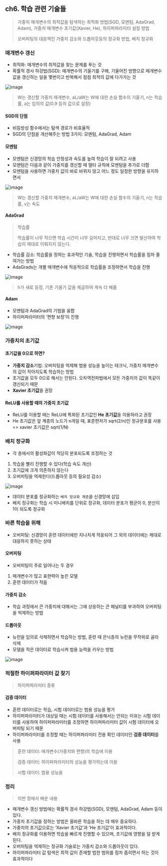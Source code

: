 ## ch6. 학습 관련 기술들

> 가중치 매개변수의 최적값을 탐색하는 최적화 방법(SGD, 모멘텀, AdaGrad, Adam), 가중치 매개변수 초기값(Xavier, He), 하이퍼파라미터 설정 방법
>
> 오버피팅의 대응책인 가중치 감소와 드롭아웃등의 정규화 방법, 배치 정규화

### 매개변수 갱신
- 최적화: 매개변수의 최적값을 찾는 문제를 푸는 것
- 확률적 경사 하강법(SGD): 매개변수의 기울기를 구해, 기울어진 방향으로 매개변수 값을 갱신하는 일을 몇번이고 반복해서 점점 최적의 값에 다가가는 것

![image](https://user-images.githubusercontent.com/83503188/163392314-82d71783-a1d6-4fcd-ad9c-e91ee309f3b3.png)

> W는 갱신할 가중치 매개변수, aL/aW는 W에 대한 손실 함수의 기울기, n는 학습률, a는 임의의 값(0.9 등의 값으로 설정)

#### SGD의 단점
- 비등방성 함수에서는 탐색 경로가 비효율적
- SGD의 단점을 개선해주는 방법 3가지: 모멘텀, AdaGrad, Adam


#### 모멘텀

- 모멘텀은 신경망의 학습 안정성과 속도를 높여 학습이 잘 되려고 사용
- 모멘텀은 다음과 같이 가중치를 갱신할 때 델타 규칙에 모멘텀을 추가로 더함
- 모멘텀을 사용하면 가중치 값이 바로 바뀌지 않고 어느 정도 일정한 방향을 유지하면서 

![image](https://user-images.githubusercontent.com/83503188/163392323-839047bb-1cd9-4aba-93d7-61d6619adcdf.png)

> W는 갱신할 가중치 매개변수, aL/aW는 W에 대한 손실 함수의 기울기, n는 학습률, v는 속도

#### AdaGrad
> 학습률
>
> 학습률이 너무 작으면 학습 시간이 너무 길어지고, 반대로 너무 크면 발산하여 학습이 제대로 이뤄지지 않는다.

- 학습률 감소: 학습률을 정하는 효과적인 기술, 학습을 진행하면서 학습률을 점차 줄여가는 방법
- AdaGrads는 개별 매개변수에 적응적으로 학습률을 조정하면서 학습을 진행

![image](https://user-images.githubusercontent.com/83503188/163392329-03098311-094e-41f8-bdd4-8078a08dd666.png)


> h가 새로 등장, 기존 기울기 값을 제곱하여 계속 더 해줌

#### Adam
- 모멘텀과 AdaGrad의 기법을 융합
- 하이퍼파라미터의 ‘편향 보정’이 진행

![image](https://user-images.githubusercontent.com/83503188/163392336-f51c27b9-26d2-4e0d-bd93-d34edc1468c7.png)


### 가중치의 초기값

#### 초기값을 0으로 하면?
- **가중치 감소**기법: 오버피팅을 억제해 범용 성능을 높이는 테크닉, 가중치 매개변수의 값이 작아지도록 학습하는 방법
- 초기값을 모두 0으로 해서는 안된다. 오차역전파법에서 모든 가중치의 값이 똑같이 갱신되기 때문
- **Xavier 초기값**을 권장


#### ReLU를 사용할 때의 가중치 초기값
- ReLU를 이용할 때는 ReLU에 특화된 초기값인 **He 초기값**을 이용하라고 권장
- He 초기값은 앞 계층의 노드가 n개일 때, 표준편차가 sqrt(2/n)인 정규분포를 사용 => xavier 초기값은 sqrt(1/N)


### 배치 정규화
- 각 층에서의 활성화값이 적당히 분포되도록 조정하는 것


1. 학습을 빨리 진행할 수 있다(학습 속도 개선)
2. 초기값에 크게 의존하지 않는다
3. 오버피팅을 억제한다(드롭아웃 등의 필요성 감소)

![image](https://user-images.githubusercontent.com/83503188/163392345-78d4b73e-9707-464d-9a14-40e5284e7f3c.png)


- 데이터 분포를 정규화하는 `배치 정규화 계층`을 신경망에 삽입
- 배치 정규화는 학습 시 미니배치를 단위로 정규화, 데이터 분포가 평균이 0, 분산이 1이 되도록 정규화


### 바른 학습을 위해
- 오버피팅: 신경망이 훈련 데이터에만 지나치게 적응되어 그 외의 데이터에는 제대로 대응하지 못하는 상태


#### 오버피팅
- 오버피팅이 주로 일어나는 두 경우

1. 매개변수가 많고 표현력이 높은 모델
2. 훈련 데이터가 적음

#### 가중치 감소

- 학습 과정에서 큰 가중치에 대해서는 그에 상응하는 큰 패널티를 부과하여 오버피팅을 억제하는 방법 

#### 드롭아웃
- 뉴런을 임의로 삭제하면서 학습하는 방법, 훈련 때 은닉층의 뉴런을 무작위로 골라 삭제
- 모델을 적은 데이터로 학습시켜 범용 능력을 키우는 방법

![image](https://user-images.githubusercontent.com/83503188/163392355-5d0356d0-41e7-4426-84a4-3df45b01a794.png)



### 적절한 하이퍼파라미터 값 찾기

> 하이퍼파라미터 종류
<!-- 학습률
(Learning Rate)	gradient의 방향으로 얼마나 빠르게 이동할 것인지 결정하는 변수	– 너무 작으면 학습의 속도가 늦고, 너무 크면 학습 불가
손실 함수
(Cost Function)	입력에 따른 기대 값과 실제 값의 차이를 계산하는 함수	– 평균 제곱 오차
– 교차 엔트로피 오차
정규화(일반화) 파라미터
(Regularization parameter)	과적합(Overfitting) 문제 회피 위해 L1 또는 L2 정규화 방법 사용	– 사용하는 일반화 변수도 하이퍼 파라미터로 분류
미니 배치 크기
(Mini-batch Size)	배치셋 수행을 위해 전체 학습 데이터를 등분하는(나누는) 크기	– 가용 메모리 크기와 epoch 수행 성능을 고려
훈련 반복 횟수
(Training Loop)	학습의 조기 종료를 결정하는 변수	– 학습 효율이 떨어지는 시점을 적절히 판단
은닉층의 뉴런 개수
(Hidden Unit)	훈련 데이터에 대한 학습 최적화 결정 변수	– 첫 Hidden Layer의 뉴런 수가 Input Layer 보다 큰 것이 효과적
가중치 초기화
(Weight Initialization)	학습 성능에 대한 결정 변수	– 모든 초기값이 0일 경우 모든 뉴런이 동일한 결과 -->

#### 검증 데이터
- 훈련 데이터로는 학습, 시험 데이터로는 범용 성능을 평가
- 하이퍼파라미터가 대상일 때는 시험 데이터를 사용해서는 안되는 이유는 시험 데이터를 사용하여 하이퍼파라미터를 조정하면 하이퍼파라미터 값이 시험 데이터에 오버피팅 되기 때문
- 하이퍼파라미터를 조정할 때는 하이퍼파라미터 전용 확인 데이터인 **검증 데이터**를 사용

> 훈련 데이터: 매개변수(가중치와 편향)의 학습에 이용
>
> 검증 데이터: 하이퍼파라미터의 성능을 평가하는데 이용
>
> 시험 데이터: 범용 성능을 

### 정리
> 이번 장에서 배운 내용
- 매개변수 갱신 방법에는 확률적 경사 하강법(SGD), 모멘텀, AdaGrad, Adam 등이 있다.
- 가중치 초기값을 정하는 방법은 올바른 학습을 하는 데 매우 중요하다.
- 가중치의 초기값으로는 ‘Xavier 초기값’과 ‘He 초기값’이 효과적이다.
- 배치 정규화를 이용하면 학습을 빠르게 진행할 수 있으며, 초기값에 영향을 덜 받게 된다.
- 오버피팅을 억제하는 정규화 기술로는 가중치 감소와 드롭아웃이 있다.
- 하이퍼파라미터 값 탐색은 최적 값이 존재할 법한 범위를 점차 좁히면서 하는 것이 효과적이다
